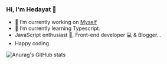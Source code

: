 ### Hi, I'm Hedayat 👋

- 🔭 I’m currently working on [Myself](#)
- 🌱 I’m currently learning Typescript.
- JavaScript enthusiast 🙌, Front-end developer 💻 & Blogger...
- Happy coding

<!-- ## Project: -->

<!-- - Goldwin UPVC  -->


<!-- - 👯 I’m looking to collaborate on ...
- 🤔 I’m looking for help with ...
- 💬 Ask me about ...
- 📫 How to reach me: ...
- 😄 Pronouns: ...,./.
- ⚡ Fun fact: 
- and
 -->


![Anurag's GitHub stats](https://github-readme-stats.vercel.app/api?username=hedayat-atefi&show_icons=true&theme=radical)
